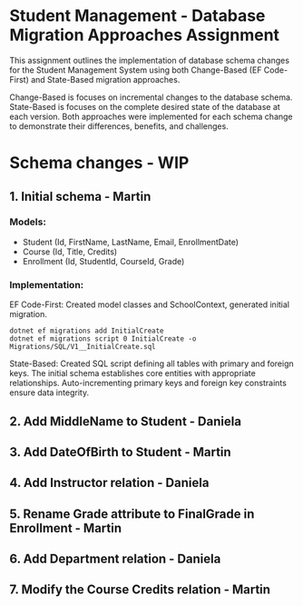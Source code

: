 # Student Management - Database Migration Approaches Assignment

This assignment outlines the implementation of database schema changes for the Student Management System using both Change-Based (EF Code-First) and State-Based migration approaches. 

Change-Based is focuses on incremental changes to the database schema. State-Based is focuses on the complete desired state of the database at each version. Both approaches were implemented for each schema change to demonstrate their differences, benefits, and challenges.

# Schema changes - WIP

## 1. Initial schema - Martin

### Models:
- Student (Id, FirstName, LastName, Email, EnrollmentDate)
- Course (Id, Title, Credits)
- Enrollment (Id, StudentId, CourseId, Grade)

### Implementation:
EF Code-First: Created model classes and SchoolContext, generated initial migration.
```
dotnet ef migrations add InitialCreate
dotnet ef migrations script 0 InitialCreate -o Migrations/SQL/V1__InitialCreate.sql
```
State-Based: Created SQL script defining all tables with primary and foreign keys. The initial schema establishes core entities with appropriate relationships. Auto-incrementing primary keys and foreign key constraints ensure data integrity.


## 2. Add MiddleName to Student - Daniela

## 3. Add DateOfBirth to Student - Martin

## 4. Add Instructor relation - Daniela

## 5. Rename Grade attribute to FinalGrade in Enrollment - Martin

## 6. Add Department relation - Daniela

## 7. Modify the Course Credits relation - Martin


